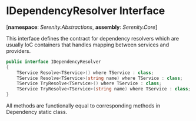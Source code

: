 # IDependencyResolver Interface

[**namespace**: *Serenity.Abstractions*, **assembly**: *Serenity.Core*]

This interface defines the contract for dependency resolvers which are usually IoC containers that handles mapping between services and providers.

```cs
public interface IDependencyResolver
{
    TService Resolve<TService>() where TService : class;
    TService Resolve<TService>(string name) where TService : class;
    TService TryResolve<TService>() where TService : class;
    TService TryResolve<TService>(string name) where TService : class;
}
```

All methods are functionally equal to corresponding methods in Dependency static class.
